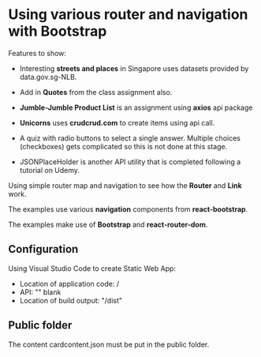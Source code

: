 # Using various router and navigation with Bootstrap

Features to show:

- Interesting **streets and places** in Singapore uses datasets provided by data.gov.sg-NLB.

- Add in **Quotes** from the class assignment also.

- **Jumble-Jumble Product List** is an assignment using **axios** api package

- **Unicorns** uses **crudcrud.com** to create items using api call.

- A quiz with radio buttons to select a single answer. Multiple choices (checkboxes) gets complicated so this is not done at this stage.

- JSONPlaceHolder is another API utility that is completed following a tutorial on Udemy.

Using simple router map and navigation to see how the **Router** and **Link** work.

The examples use various **navigation** components from **react-bootstrap**. 

The examples make use of **Bootstrap** and **react-router-dom**.


## Configuration

Using Visual Studio Code to create Static Web App:

- Location of application code: /
- API: "" blank
- Location of build output: "/dist"

## Public folder

The content cardcontent.json must be put in the public folder.

